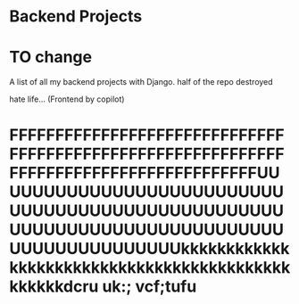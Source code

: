 ﻿# Backend Projects
 # TO change
A list of all my backend projects with Django.
half of  the repo destroyed

hate life...
(Frontend by copilot)
# FFFFFFFFFFFFFFFFFFFFFFFFFFFFFFFFFFFFFFFFFFFFFFFFFFFFFFFFFFFFFFFFFFFFFFFFFFFFFFFFFFFFFFFUUUUUUUUUUUUUUUUUUUUUUUUUUUUUUUUUUUUUUUUUUUUUUUUUUUUUUUUUUUUUUUUUUUUUUUUUUUUUUUUUUUUUUUUUkkkkkkkkkkkkkkkkkkkkkkkkkkkkkkkkkkkkkkkkkkkkkkkkkdcru uk:; vcf;tufu

